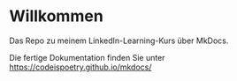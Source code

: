 # Willkommen

Das Repo zu meinem LinkedIn-Learning-Kurs über MkDocs.

Die fertige Dokumentation finden Sie unter https://codeispoetry.github.io/mkdocs/
